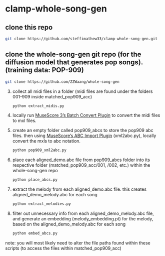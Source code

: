 # clamp-whole-song-gen
## clone this repo

   ```bash
   git clone https://github.com/steffimathew33/clamp-whole-song-gen.git
   ```
## clone the whole-song-gen git repo (for the diffusion model that generates pop songs). (training data: POP-909)

   ```bash
   git clone https://github.com/ZZWaang/whole-song-gen
   ```
3. collect all midi files in a folder (midi files are found under the folders 001-909 inside matched_pop909_acc)

   ```bash
   python extract_midis.py
   ```
4. locally run [MuseScore 3’s Batch Convert Plugin](https://musescore.org/en/project/batch-convert) to convert the midi files to mxl files.
5. create an empty folder called pop909_abcs to store the pop909 abc files. then using [MuseScore’s ABC Import Plugin](https://musescore.org/en/project/abc-importexport) (xml2abc.py), locally convert the mxls to abc notation.

   ```bash
   python pop909_xml2abc.py
   ```
6. place each aligned_demo.abc file from pop909_abcs folder into its respective folder (matched_pop909_acc/001, /002, etc.) within the whole-song-gen repo

   ```bash
   python place_abcs.py
   ```
7. extract the melody from each aligned_demo.abc file. this creates aligned_demo_melody.abc for each song

   ```bash
   python extract_melodies.py
   ```
8. filter out unnecessary info from each aligned_demo_melody.abc file, and generate an embedding (melody_embedding.pt) for the melody, based on the aligned_demo_melody.abc for each song

   ```bash
   python embed_abcs.py
   ```

note: you will most likely need to alter the file paths found within these scripts (to access the files within matched_pop909_acc)
